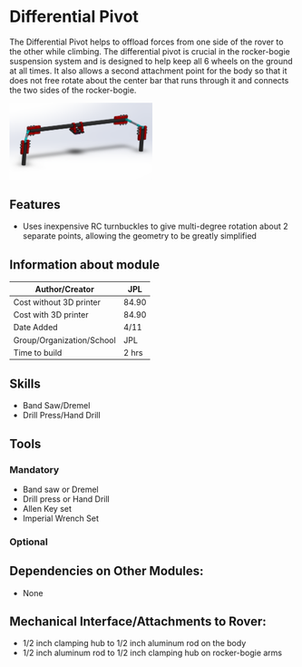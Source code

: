 # Differential Pivot
The Differential Pivot helps to offload forces from one side of the rover to the other while climbing. The differential pivot is crucial in the rocker-bogie suspension system and is designed to help keep all 6 wheels on the ground at all times. It also allows a second attachment point for the body so that it does not free rotate about the center bar that runs through it and connects the two sides of the rocker-bogie.

<img src="/images/differential_pivot/Differential_Pivot.png" width="50%">

## Features
  * Uses inexpensive RC turnbuckles to give multi-degree rotation about 2 separate points, allowing the geometry to be greatly simplified

## Information about module

| Author/Creator            | JPL       |
| --------------            | -------            |
| Cost without 3D printer   | 84.90              |
| Cost with 3D printer      | 84.90              |
| Date Added                | 4/11               |
| Group/Organization/School | JPL                |
| Time to build             | 2 hrs              |

## Skills
  * Band Saw/Dremel
  * Drill Press/Hand Drill

## Tools

### Mandatory 
  * Band saw or Dremel
  * Drill press or Hand Drill
  * Allen Key set
  * Imperial Wrench Set

### Optional

## Dependencies on Other Modules:
  * None

## Mechanical Interface/Attachments to Rover:
  * 1/2 inch clamping hub to 1/2 inch aluminum rod on the body
  * 1/2 inch aluminum rod to 1/2 inch clamping hub on rocker-bogie arms